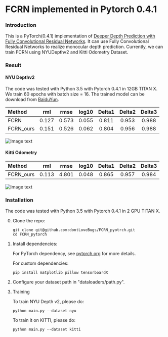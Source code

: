 # FCRN implemented in Pytorch 0.4.1


### Introduction
This is a PyTorch(0.4.1) implementation of [Deeper Depth Prediction with Fully Convolutional Residual Networks](http://ieeexplore.ieee.org/document/7785097/). It
can use Fully Convolutional Residual Networks to realize monocular depth prediction. Currently, we can train FCRN
using NYUDepthv2 and Kitti Odometry Dataset.


### Result

#### NYU Depthv2

The code was tested with Python 3.5 with Pytorch 0.4.1 in 12GB TITAN X.  We train 60 epochs with batch size = 16. The trained model can be download from [BaiduYun](https://pan.baidu.com/s/1A3lq0ntPKBOH-En818bo8A).

 Method |   rml  | rmse  | log10 | Delta1 | Delta2 | Delta3 
 :-------| :------: | :------: | :------: | :------: | :------: | :------: 
 FCRN   | 0.127  | 0.573 | 0.055 | 0.811 | 0.953 | 0.988
 FCRN_ours  | 0.151 | 0.526 | 0.062 | 0.804 | 0.956 | 0.988
 
![Image text](https://github.com/dontLoveBugs/FCRN_pytorch/blob/master/result/nyu.png)

#### Kitti Odometry
 Method |   rml  | rmse  | log10 | Delta1 | Delta2 | Delta3 
 :-------| :------: | :------: | :------: | :------: | :------: | :------: 
 FCRN_ours  | 0.113 | 4.801 | 0.048 | 0.865 | 0.957 | 0.984
 
 ![Image text](https://github.com/dontLoveBugs/FCRN_pytorch/blob/master/result/kitti.png)

### Installation
The code was tested with Python 3.5 with Pytorch 0.4.1 in 2 GPU TITAN X. 

0. Clone the repo:
    ```Shell
    git clone git@github.com:dontLoveBugs/FCRN_pyotrch.git
    cd FCRN_pytorch
    ```

1. Install dependencies:

    For PyTorch dependency, see [pytorch.org](https://pytorch.org/) for more details.

    For custom dependencies:
    ```Shell
    pip install matplotlib pillow tensorboardX
    ```

2. Configure your dataset path in "dataloaders/path.py".

3. Training

    To train NYU Depth v2, please do:
    ```Shell
    python main.py --dataset nyu
    ```

    To train it on KITTI, please do:
    ```Shell
    python main.py --dataset kitti
    ```




